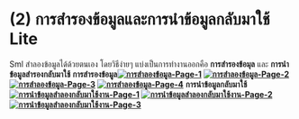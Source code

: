# (2)    การสำรองข้อมูลและการนำข้อมูลกลับมาใช้ Lite

Sml สำลองข้อมูลได้ด้วยตนเอง โดยวิธีง่ายๆ แบ่งเป็นการทำงานออกคือ
**การสำรองข้อมุล** และ **การนำข้อมูลสำรองกลับมาใช้**
**การสำรองข้อมูล[![การสำลองข้อมูล-Page-1](http://www.smlaccount.com/manual/wp-content/uploads/2017/10/การสำลองข้อมูล-Page-1.jpg)](http://www.smlaccount.com/manual/wp-content/uploads/2017/10/การสำลองข้อมูล-Page-1.jpg)
[![การสำลองข้อมูล-Page-2](http://www.smlaccount.com/manual/wp-content/uploads/2017/10/การสำลองข้อมูล-Page-2.jpg)](http://www.smlaccount.com/manual/wp-content/uploads/2017/10/การสำลองข้อมูล-Page-2.jpg)
[![การสำลองข้อมูล-Page-3](http://www.smlaccount.com/manual/wp-content/uploads/2017/10/การสำลองข้อมูล-Page-3.jpg)](http://www.smlaccount.com/manual/wp-content/uploads/2017/10/การสำลองข้อมูล-Page-3.jpg)
[![การสำลองข้อมูล-Page-4](http://www.smlaccount.com/manual/wp-content/uploads/2017/10/การสำลองข้อมูล-Page-4.jpg)](http://www.smlaccount.com/manual/wp-content/uploads/2017/10/การสำลองข้อมูล-Page-4.jpg)**
**การนำข้อมูลกลับมาใช้[![การนำข้อมูลสำลองกลับมาใช้งาน-Page-1](http://www.smlaccount.com/manual/wp-content/uploads/2017/10/การนำข้อมูลสำลองกลับมาใช้งาน-Page-1.jpg)](http://www.smlaccount.com/manual/wp-content/uploads/2017/10/การนำข้อมูลสำลองกลับมาใช้งาน-Page-1.jpg)
[![การนำข้อมูลสำลองกลับมาใช้งาน-Page-2](http://www.smlaccount.com/manual/wp-content/uploads/2017/10/การนำข้อมูลสำลองกลับมาใช้งาน-Page-2.jpg)](http://www.smlaccount.com/manual/wp-content/uploads/2017/10/การนำข้อมูลสำลองกลับมาใช้งาน-Page-2.jpg)
[![การนำข้อมูลสำลองกลับมาใช้งาน-Page-3](http://www.smlaccount.com/manual/wp-content/uploads/2017/10/การนำข้อมูลสำลองกลับมาใช้งาน-Page-3.jpg)](http://www.smlaccount.com/manual/wp-content/uploads/2017/10/การนำข้อมูลสำลองกลับมาใช้งาน-Page-3.jpg)**  

